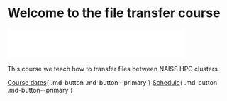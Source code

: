 # Welcome to the file transfer course

![NAISS logo](logo/naiss_logo_white.png)

This course we teach how to transfer files between NAISS HPC clusters.

[Course dates](course_dates.md){ .md-button .md-button--primary }
[Schedule](schedule.md){ .md-button .md-button--primary }
